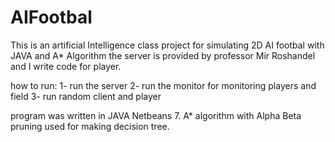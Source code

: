 # AIFootbal
This is an artificial Intelligence class project for simulating 2D AI footbal with JAVA and A* Algorithm
the server is provided by professor Mir Roshandel and I write code for player.

how to run:
1- run the server
2- run the monitor for monitoring players and field
3- run random client and player

program was written in JAVA Netbeans 7. A* algorithm with Alpha Beta pruning used for making decision tree.
